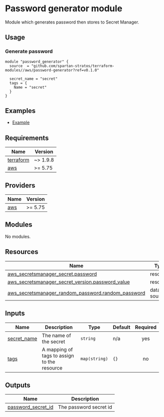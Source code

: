# Password generator module
Module which generates password then stores to Secret Manager.

## Usage
### Generate password
```hcl
module "password_generator" {
  source  = "github.com/spartan-stratos/terraform-modules//aws/password-generator?ref=v0.1.0"

  secret_name = "secret"
  tags = {
    Name = "secret"
  }
}
```

## Examples
- [Example](./examples/complete/)

<!-- BEGIN_TF_DOCS -->
## Requirements

| Name | Version |
|------|---------|
| <a name="requirement_terraform"></a> [terraform](#requirement\_terraform) | ~> 1.9.8 |
| <a name="requirement_aws"></a> [aws](#requirement\_aws) | >= 5.75 |

## Providers

| Name | Version |
|------|---------|
| <a name="provider_aws"></a> [aws](#provider\_aws) | >= 5.75 |

## Modules

No modules.

## Resources

| Name | Type |
|------|------|
| [aws_secretsmanager_secret.password](https://registry.terraform.io/providers/hashicorp/aws/latest/docs/resources/secretsmanager_secret) | resource |
| [aws_secretsmanager_secret_version.password_value](https://registry.terraform.io/providers/hashicorp/aws/latest/docs/resources/secretsmanager_secret_version) | resource |
| [aws_secretsmanager_random_password.random_password](https://registry.terraform.io/providers/hashicorp/aws/latest/docs/data-sources/secretsmanager_random_password) | data source |

## Inputs

| Name | Description | Type | Default | Required |
|------|-------------|------|---------|:--------:|
| <a name="input_secret_name"></a> [secret\_name](#input\_secret\_name) | The name of the secret | `string` | n/a | yes |
| <a name="input_tags"></a> [tags](#input\_tags) | A mapping of tags to assign to the resource | `map(string)` | `{}` | no |

## Outputs

| Name | Description |
|------|-------------|
| <a name="output_password_secret_id"></a> [password\_secret\_id](#output\_password\_secret\_id) | The password secret id |
<!-- END_TF_DOCS -->
